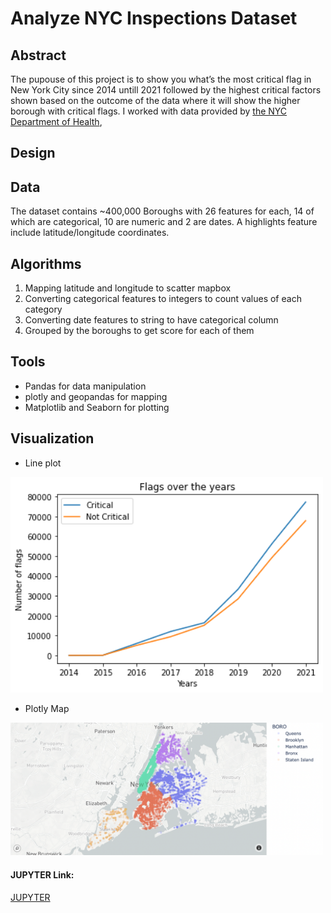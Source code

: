 # Analyze NYC Inspections Dataset

## Abstract
The pupouse of this project is to show you what’s the most critical flag in New York City since 2014 untill 2021 followed by the highest critical
factors shown based on the outcome of the data where it will show the higher borough with critical flags. I worked with data provided by [the NYC Department of Health](https://data.cityofnewyork.us/Health/DOHMH-New-York-City-Restaurant-Inspection-Results/43nn-pn8j), 
    
## Design


## Data
The dataset contains ~400,000 Boroughs with 26 features for each, 14 of which are categorical, 10 are numeric and 2 are dates. A highlights feature include  latitude/longitude coordinates.

## Algorithms

1. Mapping latitude and longitude to scatter mapbox
2. Converting categorical features to integers to count values of each category
3. Converting date features to string to have categorical column
4. Grouped by the boroughs to get score for each of them

<!-- *Models* -->
  


## Tools
- Pandas for data manipulation
- plotly and geopandas for mapping
- Matplotlib and Seaborn for plotting

## Visualization
- Line plot 
<img src="..\critical_notCritical.png" width=500>

- Plotly Map
<img src="map.png" width=500>

#### JUPYTER Link:
[JUPYTER](https://drive.google.com/drive/u/1/folders/1qk71fsVZMSg5jY8G7DyX2RpLi52ttkbg)

